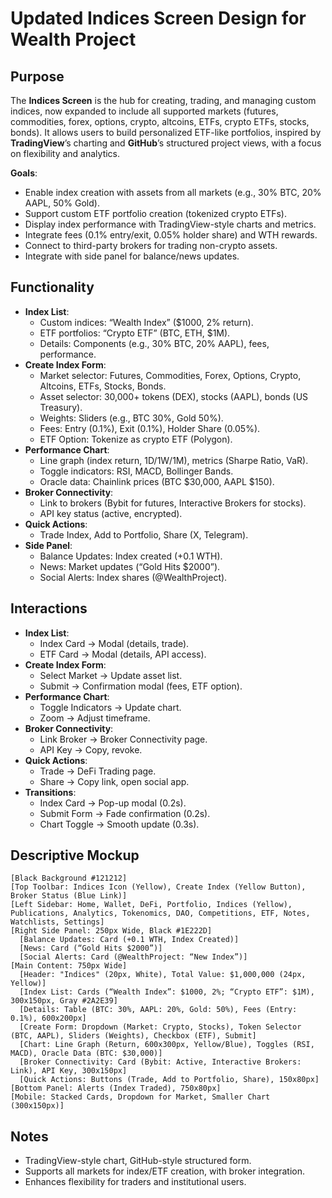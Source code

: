 # Updated Indices Screen Design for Wealth Project

## Purpose
The **Indices Screen** is the hub for creating, trading, and managing custom indices, now expanded to include all supported markets (futures, commodities, forex, options, crypto, altcoins, ETFs, crypto ETFs, stocks, bonds). It allows users to build personalized ETF-like portfolios, inspired by **TradingView**’s charting and **GitHub**’s structured project views, with a focus on flexibility and analytics.

**Goals**:
- Enable index creation with assets from all markets (e.g., 30% BTC, 20% AAPL, 50% Gold).
- Support custom ETF portfolio creation (tokenized crypto ETFs).
- Display index performance with TradingView-style charts and metrics.
- Integrate fees (0.1% entry/exit, 0.05% holder share) and WTH rewards.
- Connect to third-party brokers for trading non-crypto assets.
- Integrate with side panel for balance/news updates.

## Functionality
- **Index List**:
  - Custom indices: “Wealth Index” ($1000, 2% return).
  - ETF portfolios: “Crypto ETF” (BTC, ETH, $1M).
  - Details: Components (e.g., 30% BTC, 20% AAPL), fees, performance.
- **Create Index Form**:
  - Market selector: Futures, Commodities, Forex, Options, Crypto, Altcoins, ETFs, Stocks, Bonds.
  - Asset selector: 30,000+ tokens (DEX), stocks (AAPL), bonds (US Treasury).
  - Weights: Sliders (e.g., BTC 30%, Gold 50%).
  - Fees: Entry (0.1%), Exit (0.1%), Holder Share (0.05%).
  - ETF Option: Tokenize as crypto ETF (Polygon).
- **Performance Chart**:
  - Line graph (index return, 1D/1W/1M), metrics (Sharpe Ratio, VaR).
  - Toggle indicators: RSI, MACD, Bollinger Bands.
  - Oracle data: Chainlink prices (BTC $30,000, AAPL $150).
- **Broker Connectivity**:
  - Link to brokers (Bybit for futures, Interactive Brokers for stocks).
  - API key status (active, encrypted).
- **Quick Actions**:
  - Trade Index, Add to Portfolio, Share (X, Telegram).
- **Side Panel**:
  - Balance Updates: Index created (+0.1 WTH).
  - News: Market updates (“Gold Hits $2000”).
  - Social Alerts: Index shares (@WealthProject).

## Interactions
- **Index List**:
  - Index Card → Modal (details, trade).
  - ETF Card → Modal (details, API access).
- **Create Index Form**:
  - Select Market → Update asset list.
  - Submit → Confirmation modal (fees, ETF option).
- **Performance Chart**:
  - Toggle Indicators → Update chart.
  - Zoom → Adjust timeframe.
- **Broker Connectivity**:
  - Link Broker → Broker Connectivity page.
  - API Key → Copy, revoke.
- **Quick Actions**:
  - Trade → DeFi Trading page.
  - Share → Copy link, open social app.
- **Transitions**:
  - Index Card → Pop-up modal (0.2s).
  - Submit Form → Fade confirmation (0.2s).
  - Chart Toggle → Smooth update (0.3s).

## Descriptive Mockup
```
[Black Background #121212]
[Top Toolbar: Indices Icon (Yellow), Create Index (Yellow Button), Broker Status (Blue Link)]
[Left Sidebar: Home, Wallet, DeFi, Portfolio, Indices (Yellow), Publications, Analytics, Tokenomics, DAO, Competitions, ETF, Notes, Watchlists, Settings]
[Right Side Panel: 250px Wide, Black #1E222D]
  [Balance Updates: Card (+0.1 WTH, Index Created)]
  [News: Card (“Gold Hits $2000”)]
  [Social Alerts: Card (@WealthProject: “New Index”)]
[Main Content: 750px Wide]
  [Header: "Indices" (20px, White), Total Value: $1,000,000 (24px, Yellow)]
  [Index List: Cards (“Wealth Index”: $1000, 2%; “Crypto ETF”: $1M), 300x150px, Gray #2A2E39]
  [Details: Table (BTC: 30%, AAPL: 20%, Gold: 50%), Fees (Entry: 0.1%), 600x200px]
  [Create Form: Dropdown (Market: Crypto, Stocks), Token Selector (BTC, AAPL), Sliders (Weights), Checkbox (ETF), Submit]
  [Chart: Line Graph (Return, 600x300px, Yellow/Blue), Toggles (RSI, MACD), Oracle Data (BTC: $30,000)]
  [Broker Connectivity: Card (Bybit: Active, Interactive Brokers: Link), API Key, 300x150px]
  [Quick Actions: Buttons (Trade, Add to Portfolio, Share), 150x80px]
[Bottom Panel: Alerts (Index Traded), 750x80px]
[Mobile: Stacked Cards, Dropdown for Market, Smaller Chart (300x150px)]
```

## Notes
- TradingView-style chart, GitHub-style structured form.
- Supports all markets for index/ETF creation, with broker integration.
- Enhances flexibility for traders and institutional users.